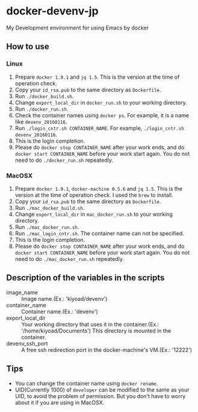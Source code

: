 # docker-devenv-jp
My Development environment for using Emacs by docker

## How to use
### Linux

1. Prepare `docker 1.9.1` and `jq 1.5`. This is the version at the time of operation check.
1. Copy your `id_rsa.pub` to the same directory as `Dockerfile`.
1. Run `./docker_build.sh`.
1. Change `export_local_dir` in `docker_run.sh` to your working directory.
1. Run `./docker_run.sh`.
1. Check the container names using `docker ps`. For example, it is a name like `devenv_20160116`.
1. Run `./login_cntr.sh CONTAINER_NAME`. For example, `./login_cntr.sh devenv_20160116`.
1. This is the login completion.
1. Please do `docker stop CONTAINER_NAME` after your work ends, and do `docker start CONTAINER_NAME` before your work start again. You do not need to do `./docker_run.sh` repeatedly.

### MacOSX

1. Prepare `docker 1.9.1`, `docker-machine 0.5.6` and `jq 1.5`. This is the version at the time of operation check. I used the `brew` to install.
1. Copy your `id_rsa.pub` to the same directory as `Dockerfile`.
1. Run `./mac_docker_build.sh`.
1. Change `export_local_dir` in `mac_docker_run.sh` to your working directory.
1. Run `./mac_docker_run.sh`.
1. Run `./mac_login_cntr.sh`. The container name can not be specified.
1. This is the login completion.
1. Please do `docker stop CONTAINER_NAME` after your work ends, and do `docker start CONTAINER_NAME` before your work start again. You do not need to do `./mac_docker_run.sh` repeatedly.

## Description of the variables in the scripts

<dl>
<dt>image_name</dt>
<dd>Image name.(Ex.: 'kiyoad/devenv')</dd>

<dt>container_name</dt>
<dd>Container name.(Ex.: 'devenv')</dd>

<dt>export_local_dir</dt>
<dd>Your working directory that uses it in the container.(Ex.: '/home/kiyoad/Documents') This directory is mounted in the container.</dd>

<dt>devenv_ssh_port</dt>
<dd>A free ssh redirection port in the docker-machine's VM.(Ex.: '12222')</dd>

</dl>

## Tips

* You can change the container name using `docker rename`.
* UID(Currently 1000) of `developer` can be modified to the same as your UID, to avoid the problem of permission. But you don't have to worry about it if you are using in MacOSX.
